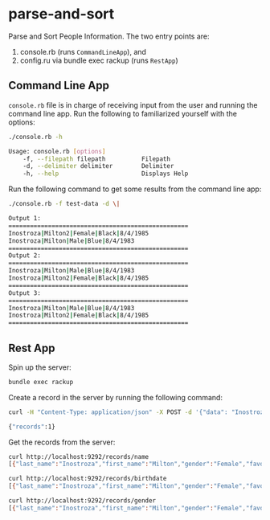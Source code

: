 # parse-and-sort
Parse and Sort People Information. The two entry points are:

1. console.rb (runs `CommandLineApp`), and
2. config.ru via bundle exec rackup (runs `RestApp`)

## Command Line App
`console.rb` file is in charge of receiving input from the user and running the command line app. Run the following to familiarized yourself with the options:

```bash
./console.rb -h

Usage: console.rb [options]
    -f, --filepath filepath          Filepath
    -d, --delimiter delimiter        Delimiter
    -h, --help                       Displays Help
```

Run the following command to get some results from the command line app:

```bash
./console.rb -f test-data -d \|

Output 1:
==================================================
Inostroza|Milton2|Female|Black|8/4/1985
Inostroza|Milton|Male|Blue|8/4/1983
==================================================
Output 2:
==================================================
Inostroza|Milton|Male|Blue|8/4/1983
Inostroza|Milton2|Female|Black|8/4/1985
==================================================
Output 3:
==================================================
Inostroza|Milton|Male|Blue|8/4/1983
Inostroza|Milton2|Female|Black|8/4/1985
==================================================
```

## Rest App

Spin up the server:

```bash
bundle exec rackup
```

Create a record in the server by running the following command:

```bash
curl -H "Content-Type: application/json" -X POST -d '{"data": "Inostroza|Milton|Female|Black|04/08/1983", "delimiter": "|" }' http://localhost:9292/records

{"records":1}
```
Get the records from the server:

```bash
curl http://localhost:9292/records/name
[{"last_name":"Inostroza","first_name":"Milton","gender":"Female","favorite_color":"Black","date_of_birth":"8/4/1983"}]

curl http://localhost:9292/records/birthdate
[{"last_name":"Inostroza","first_name":"Milton","gender":"Female","favorite_color":"Black","date_of_birth":"8/4/1983"}]

curl http://localhost:9292/records/gender
[{"last_name":"Inostroza","first_name":"Milton","gender":"Female","favorite_color":"Black","date_of_birth":"8/4/1983"}]
```

